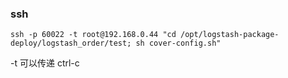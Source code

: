 ### ssh
```
ssh -p 60022 -t root@192.168.0.44 "cd /opt/logstash-package-deploy/logstash_order/test; sh cover-config.sh"
```
-t 可以传递 ctrl-c